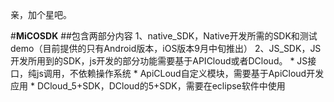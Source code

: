 亲，加个星吧。

#**MiCOSDK**
##包含两部分内容
	1、native_SDK，Native开发所需的SDK和测试demo（目前提供的只有Android版本，iOS版本9月中旬推出）
	2、JS_SDK，JS开发所用到的SDK，js开发的部分功能需要基于APICloud或者DCloud。
	* JS接口，纯js调用，不依赖操作系统
	* ApiCLoud自定义模块，需要基于ApiCloud开发应用
	* DCloud_5+SDK，DCloud的5+SDK，需要在eclipse软件中使用

